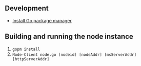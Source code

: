 ## Development
* [Install Go package manager](https://github.com/gpmgo/gopm/blob/master/README.md#installation)

## Building and running the node instance
1. `gopm install`
3. `Node-Client node.go [nodeid] [nodeAddr] [msServerAddr] [httpServerAddr]`